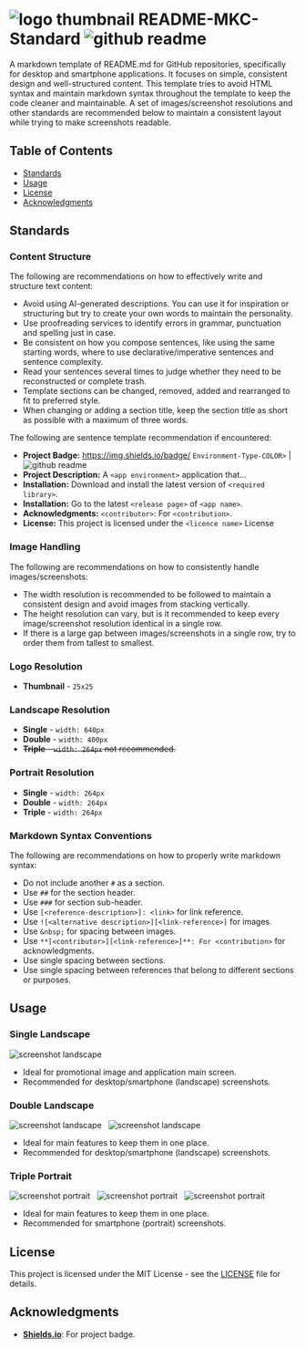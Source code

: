 # ![logo thumbnail][logo-thumbnail] README-MKC-Standard ![github readme][app-badge]

A markdown template of README.md for GitHub repositories, specifically for desktop and smartphone applications. It focuses on simple, consistent design and well-structured content. This template tries to avoid HTML syntax and maintain markdown syntax throughout the template to keep the code cleaner and maintainable. A set of images/screenshot resolutions and other standards are recommended below to maintain a consistent layout while trying to make screenshots readable.

## Table of Contents
- [Standards](#standards)
- [Usage](#usage)
- [License](#license)
- [Acknowledgments](#acknowledgments)

## Standards
### Content Structure
The following are recommendations on how to effectively write and structure text content:
- Avoid using AI-generated descriptions. You can use it for inspiration or structuring but try to create your own words to maintain the personality.
- Use proofreading services to identify errors in grammar, punctuation and spelling just in case.
- Be consistent on how you compose sentences, like using the same starting words, where to use declarative/imperative sentences and sentence complexity.
- Read your sentences several times to judge whether they need to be reconstructed or complete trash.
- Template sections can be changed, removed, added and rearranged to fit to preferred style.
- When changing or adding a section title, keep the section title as short as possible with a maximum of three words.

The following are sentence template recommendation if encountered:
- **Project Badge:** https://img.shields.io/badge/ `Environment-Type-COLOR>` | ![github readme](https://img.shields.io/badge/Windows-File_Management_System-4483BE)
- **Project Description:** A `<app environment>` application that...
- **Installation:** Download and install the latest version of `<required library>`.
- **Installation:** Go to the latest `<release page>` of `<app name>`.
- **Acknowledgments:** `<contributor>`: For `<contribution>`.
- **License:** This project is licensed under the `<licence name>` License

### Image Handling
The following are recommendations on how to consistently handle images/screenshots:
- The width resolution is recommended to be followed to maintain a consistent design and avoid images from stacking vertically.
- The height resolution can vary, but is it recommended to keep every image/screenshot resolution identical in a single row.
- If there is a large gap between images/screenshots in a single row, try to order them from tallest to smallest.

### Logo Resolution
- **Thumbnail** - `25x25`

### Landscape Resolution
- **Single** - `width: 640px`
- **Double** - `width: 400px`
- ~~**Triple** - `width: 264px` not recommended.~~

### Portrait Resolution
- **Single** - `width: 264px`
- **Double** - `width: 264px`
- **Triple** - `width: 264px`

### Markdown Syntax Conventions
The following are recommendations on how to properly write markdown syntax:
- Do not include another `#` as a section.
- Use `##` for the section header.
- Use `###` for section sub-header.
- Use `[<reference-description>]: <link>` for link reference.
- Use `![<alternative description>][<link-reference>]` for images.
- Use `&nbsp;` for spacing between images.
- Use `**[<contributor>][<link-reference>]**: For <contribution>` for acknowledgments.
- Use single spacing between sections.
- Use single spacing between references that belong to different sections or purposes.

## Usage
### Single Landscape
![screenshot landscape][single-landscape]
- Ideal for promotional image and application main screen.
- Recommended for desktop/smartphone (landscape) screenshots.

### Double Landscape
![screenshot landscape][double-landscape] &nbsp;
![screenshot landscape][double-landscape]
- Ideal for main features to keep them in one place.
- Recommended for desktop/smartphone (landscape) screenshots.

### Triple Portrait
![screenshot portrait][triple-portrait] &nbsp;
![screenshot portrait][triple-portrait] &nbsp;
![screenshot portrait][triple-portrait]
- Ideal for main features to keep them in one place.
- Recommended for smartphone (portrait) screenshots.

## License
This project is licensed under the MIT License - see the [LICENSE](LICENSE) file for details.

## Acknowledgments
- **[Shields.io][shields-io]**: For project badge.

<!-- Reference -->
[logo-thumbnail]: https://github.com/Mindkerchief/README-MKC-Standard/blob/e6aa6e5d50a7de43b5c7d51e576a6eff42c26573/assets/logo-thumbnail.png
[app-badge]: https://img.shields.io/badge/GitHub-README-FFFFFF

[single-landscape]: https://github.com/Mindkerchief/README-MKC-Standard/blob/e6aa6e5d50a7de43b5c7d51e576a6eff42c26573/assets/screenshot-single-landscape.png
[double-landscape]: https://github.com/Mindkerchief/README-MKC-Standard/blob/e6aa6e5d50a7de43b5c7d51e576a6eff42c26573/assets/screenshot-double-landscape.png
[triple-portrait]: https://github.com/Mindkerchief/README-MKC-Standard/blob/e6aa6e5d50a7de43b5c7d51e576a6eff42c26573/assets/screenshot-triple-portrait.png

[shields-io]: https://github.com/badges/shields
